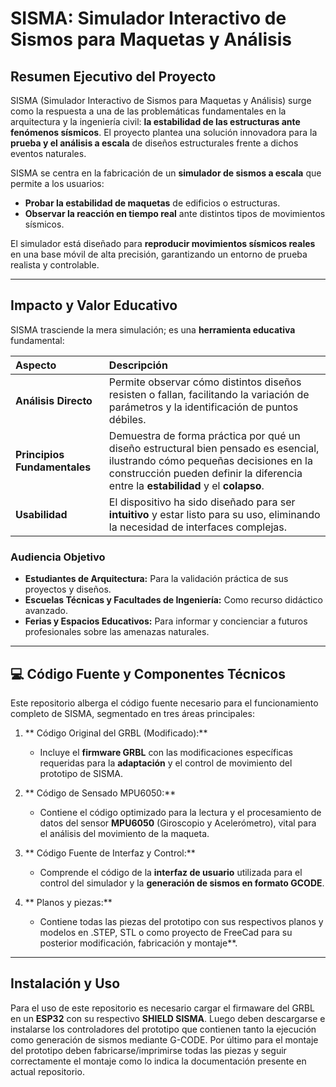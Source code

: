 #  SISMA: Simulador Interactivo de Sismos para Maquetas y Análisis

##  Resumen Ejecutivo del Proyecto

SISMA (Simulador Interactivo de Sismos para Maquetas y Análisis) surge como la respuesta a una de las problemáticas fundamentales en la arquitectura y la ingeniería civil: **la estabilidad de las estructuras ante fenómenos sísmicos**. El proyecto plantea una solución innovadora para la **prueba y el análisis a escala** de diseños estructurales frente a dichos eventos naturales.

SISMA se centra en la fabricación de un **simulador de sismos a escala** que permite a los usuarios:

* **Probar la estabilidad de maquetas** de edificios o estructuras.
* **Observar la reacción en tiempo real** ante distintos tipos de movimientos sísmicos.

El simulador está diseñado para **reproducir movimientos sísmicos reales** en una base móvil de alta precisión, garantizando un entorno de prueba realista y controlable.

***

##  Impacto y Valor Educativo

SISMA trasciende la mera simulación; es una **herramienta educativa** fundamental:

| Aspecto | Descripción |
| :--- | :--- |
| **Análisis Directo** | Permite observar cómo distintos diseños resisten o fallan, facilitando la variación de parámetros y la identificación de puntos débiles. |
| **Principios Fundamentales** | Demuestra de forma práctica por qué un diseño estructural bien pensado es esencial, ilustrando cómo pequeñas decisiones en la construcción pueden definir la diferencia entre la **estabilidad** y el **colapso**. |
| **Usabilidad** | El dispositivo ha sido diseñado para ser **intuitivo** y estar listo para su uso, eliminando la necesidad de interfaces complejas. |

### Audiencia Objetivo

* **Estudiantes de Arquitectura:** Para la validación práctica de sus proyectos y diseños.
* **Escuelas Técnicas y Facultades de Ingeniería:** Como recurso didáctico avanzado.
* **Ferias y Espacios Educativos:** Para informar y concienciar a futuros profesionales sobre las amenazas naturales.

***

## 💻 Código Fuente y Componentes Técnicos

Este repositorio alberga el código fuente necesario para el funcionamiento completo de SISMA, segmentado en tres áreas principales:

1.  ** Código Original del GRBL (Modificado):**
    * Incluye el **firmware GRBL** con las modificaciones específicas requeridas para la **adaptación** y el control de movimiento del prototipo de SISMA.

2.  ** Código de Sensado MPU6050:**
    * Contiene el código optimizado para la lectura y el procesamiento de datos del sensor **MPU6050** (Giroscopio y Acelerómetro), vital para el análisis del movimiento de la maqueta.

3.  ** Código Fuente de Interfaz y Control:**
    * Comprende el código de la **interfaz de usuario** utilizada para el control del simulador y la **generación de sismos en formato GCODE**.

4. ** Planos y piezas:**
    * Contiene todas las piezas del prototipo con sus respectivos planos y modelos en .STEP, STL o como proyecto de FreeCad para su posterior modificación, fabricación y montaje**.

***

##  Instalación y Uso
Para el uso de este repositorio es necesario cargar el firmaware del GRBL en un **ESP32** con su respectivo **SHIELD SISMA**. Luego deben descargarse e instalarse los controladores del prototipo que contienen tanto la ejecución como generación de sismos mediante G-CODE.
Por último para el montaje del prototipo deben fabricarse/imprimirse todas las piezas y seguir correctamente el montaje como lo indica la documentación presente en actual repositorio.